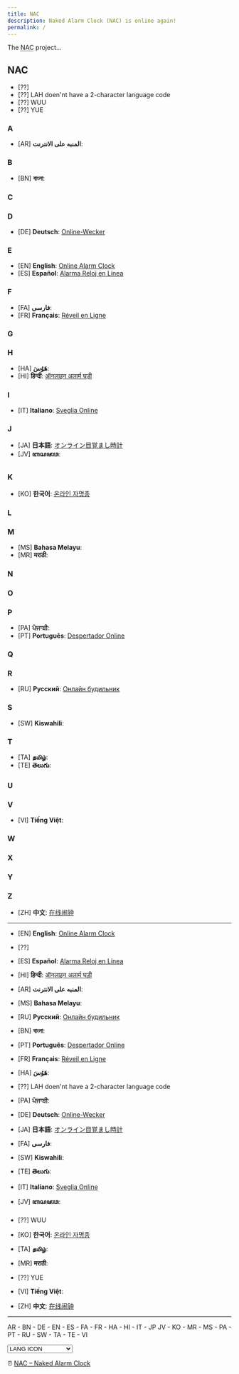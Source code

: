 ```yaml
---
title: NAC
description: Naked Alarm Clock (NAC) is online again!
permalink: /
---
```


The <abbr title="Naked Alarm Clock">NAC</abbr> project...

## NAC

- [??]
- [??] LAH doen'nt have a 2-character language code
- [??] WUU
- [??] YUE


### A
- [AR] **المنبه على الانترنت**:

### B
- [BN] **বাংলা**:

### C

### D
- [DE] **Deutsch**: [Online-Wecker](/online-wecker/)

### E
- [EN] **English**: [Online Alarm Clock](/online-alarm-clock/)
- [ES] **Español**: [Alarma Reloj en Línea](/alarma-reloj-en-linea/)

### F
- [FA] **فارسی**: 
- [FR] **Français**: [Réveil en Ligne](/reveil-en-ligne/)

### G

### H
- [HA] **هَوُسَ**: 
- [HI] **हिन्दी**: [ऑनलाइन अलार्म घड़ी](/onalain-alaarm-ghadee/)

### I
- [IT] **Italiano**: [Sveglia Online](/sveglia-online/)

### J
- [JA] **日本語**: [オンライン目覚まし時計](/onrain-mezamashidokei/)
- [JV] **ꦧꦱꦗꦮ**:

### K
- [KO] **한국어**: [온라인 자명종](/onlain-jamyeongjong/)

### L

### M
- [MS] **Bahasa Melayu**: 
- [MR] **मराठी**:

### N

### O

### P
- [PA] **ਪੰਜਾਬੀ**: 
- [PT] **Português**: [Despertador Online](/despertador-online/)

### Q

### R
- [RU] **Русский**: [Онлайн будильник](/onlayn-budilnik/)

### S
- [SW] **Kiswahili**:

### T
- [TA] **தமிழ்**:
- [TE] **తెలుగు**:

### U

### V
- [VI] **Tiếng Việt**: 

### W

### X

### Y

### Z
- [ZH] **中文**: [在线闹钟](/zaixian-naozhong/)

---

- [EN] **English**: [Online Alarm Clock](/online-alarm-clock/)
- [??]
- [ES] **Español**: [Alarma Reloj en Línea](/alarma-reloj-en-linea/)
- [HI] **हिन्दी**: [ऑनलाइन अलार्म घड़ी](/onalain-alaarm-ghadee/)
- [AR] **المنبه على الانترنت**:
- [MS] **Bahasa Melayu**: 
- [RU] **Русский**: [Онлайн будильник](/onlayn-budilnik/)
- [BN] **বাংলা**:
- [PT] **Português**: [Despertador Online](/despertador-online/)
- [FR] **Français**: [Réveil en Ligne](/reveil-en-ligne/)
- [HA] **هَوُسَ**:
- [??] LAH doen'nt have a 2-character language code
- [PA] **ਪੰਜਾਬੀ**: 
- [DE] **Deutsch**: [Online-Wecker](/online-wecker/)
- [JA] **日本語**: [オンライン目覚まし時計](/onrain-mezamashidokei/)
- [FA] **فارسی**: 
- [SW] **Kiswahili**:
- [TE] **తెలుగు**:
- [IT] **Italiano**: [Sveglia Online](/sveglia-online/)
- [JV] **ꦧꦱꦗꦮ**:
- [??] WUU
- [KO] **한국어**: [온라인 자명종](/onlain-jamyeongjong/)
- [TA] **தமிழ்**:
- [MR] **मराठी**:
- [??] YUE
- [VI] **Tiếng Việt**: 

- [ZH] **中文**: [在线闹钟](/zaixian-naozhong/)




---

AR - BN - DE - EN - ES - FA - FR - HA - HI - IT - JP
JV - KO - MR - MS - PA - PT - RU - SW - TA - TE - VI

<select onchange="window.location.replace(this.options[this.selectedIndex].value)">
  <option disabled="disabled" selected="selected">LANG ICON</option>
  <option value="https://nakedalarmclock.github.io/ar/" label="AR - المنبه على الانترنت">AR - </option>
  <option value="https://nakedalarmclock.github.io/bn/" label="BN - বাংলা">BN -</option>
  <option value="https://nakedalarmclock.github.io/de/" label="DE - Deutsch">DE - Online-Wecker</option>
  <option value="https://nakedalarmclock.github.io/en/" label="EN - English">EN - Online Alarm Clock</option>
  <option value="https://nakedalarmclock.github.io/es/" label="ES - Español">ES - Alarma Reloj en Línea</option>
  <option value="https://nakedalarmclock.github.io/fa/" label="FA - فارسی">FA - </option>
  <option value="https://nakedalarmclock.github.io/fr/" label="FR - Français">FR - Réveil en Ligne</option>
  <option value="https://nakedalarmclock.github.io/ha/" label="HA - هَوُسَ">HA - </option>
  <option value="https://nakedalarmclock.github.io/hi/" label="HI - हिन्दी">HI - ऑनलाइन अलार्म घड़ी</option>
  <option value="https://nakedalarmclock.github.io/it/" label="IT - Italiano">IT - Sveglia Online</option>
  <option value="https://nakedalarmclock.github.io/jp/" label="JP - 日本語">JP - オンライン目覚まし時計</option>
  <option value="https://nakedalarmclock.github.io/jv/" label="JV - ꦧꦱꦗꦮ">JV - </option>
  <option value="https://nakedalarmclock.github.io/ko/" label="KO - 한국어">KO - 온라인 자명종</option>
  <option value="https://nakedalarmclock.github.io/mr/" label="MR - मराठी">MR - </option>
  <option value="https://nakedalarmclock.github.io/ms/" label="MS - Bahasa Melayu">MS - </option>
  <option value="https://nakedalarmclock.github.io/pa/" label="PA - ਪੰਜਾਬੀ">PA - </option>
  <option value="https://nakedalarmclock.github.io/pt/" label="PT - Português">PT - Despertador Online</option>
  <option value="https://nakedalarmclock.github.io/ru/" label="RU - Русский">RU - Онлайн будильник</option>
  <option value="https://nakedalarmclock.github.io/sw/" label="SW - Kiswahili">SW - </option>
  <option value="https://nakedalarmclock.github.io/ta/" label="TA - தமிழ்">TA - </option>
  <option value="https://nakedalarmclock.github.io/te/" label="TE - తెలుగు">TE - </option>
  <option value="https://nakedalarmclock.github.io/vi/" label="VI - Tiếng Việt">VI - </option>
  <option value="https://nakedalarmclock.github.io/zh/" label="ZH - 中文">ZH - 在线闹钟</option>
</select>

⏰ [NAC – Naked Alarm Clock](https://nakedalarmclock.github.io/)
